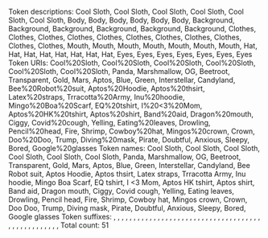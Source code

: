Token descriptions:
Cool Sloth, Cool Sloth, Cool Sloth, Cool Sloth, Cool Sloth, Cool Sloth, Body, Body, Body, Body, Body, Body, Background, Background, Background, Background, Background, Background, Clothes, Clothes, Clothes, Clothes, Clothes, Clothes, Clothes, Clothes, Clothes, Clothes, Clothes, Mouth, Mouth, Mouth, Mouth, Mouth, Mouth, Mouth, Hat, Hat, Hat, Hat, Hat, Hat, Hat, Hat, Eyes, Eyes, Eyes, Eyes, Eyes, Eyes, Eyes
Token URIs:
Cool%20Sloth, Cool%20Sloth, Cool%20Sloth, Cool%20Sloth, Cool%20Sloth, Cool%20Sloth, Panda, Marshmallow, OG, Beetroot, Transparent, Gold, Mars, Aptos, Blue, Green, Interstellar, Candyland, Bee%20Robot%20suit, Aptos%20Hoodie, Aptos%20thsirt, Latex%20straps, Trracotta%20Army, Inu%20hoodie, Mingo%20Boa%20Scarf, EQ%20tshirt, I%20<3%20Mom, Aptos%20HK%20tshirt, Aptos%20shirt, Band%20aid, Dragon%20mouth, Ciggy, Covid%20cough, Yelling, Eating%20leaves, Drowling, Pencil%20head, Fire, Shrimp, Cowboy%20hat, Mingos%20crown, Crown, Doo%20Doo, Trump, Diving%20mask, Pirate, Doubtful, Anxious, Sleepy, Bored, Google%20glasses
Token names:
Cool Sloth, Cool Sloth, Cool Sloth, Cool Sloth, Cool Sloth, Cool Sloth, Panda, Marshmallow, OG, Beetroot, Transparent, Gold, Mars, Aptos, Blue, Green, Interstellar, Candyland, Bee Robot suit, Aptos Hoodie, Aptos thsirt, Latex straps, Trracotta Army, Inu hoodie, Mingo Boa Scarf, EQ tshirt, I <3 Mom, Aptos HK tshirt, Aptos shirt, Band aid, Dragon mouth, Ciggy, Covid cough, Yelling, Eating leaves, Drowling, Pencil head, Fire, Shrimp, Cowboy hat, Mingos crown, Crown, Doo Doo, Trump, Diving mask, Pirate, Doubtful, Anxious, Sleepy, Bored, Google glasses
Token suffixes:
, , , , , , , , , , , , , , , , , , , , , , , , , , , , , , , , , , , , , , , , , , , , , , , , , , 
Total count: 51